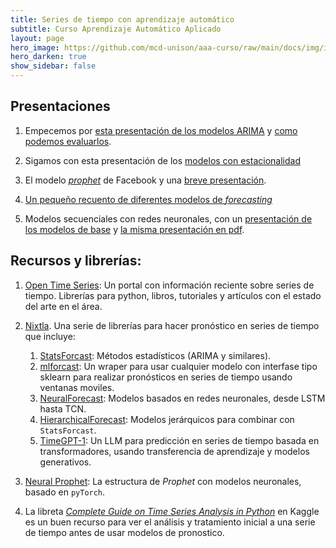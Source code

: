 ```yaml
---
title: Series de tiempo con aprendizaje automático
subtitle: Curso Aprendizaje Automático Aplicado
layout: page
hero_image: https://github.com/mcd-unison/aaa-curso/raw/main/docs/img/intro-banner.jpeg
hero_darken: true
show_sidebar: false
---
```


## Presentaciones 

1. Empecemos por [esta presentación de los modelos ARIMA](https://github.com/mcd-unison/aaa-curso/raw/main/slides/ARIMA-slides.pdf) y [como podemos evaluarlos](https://github.com/mcd-unison/aaa-curso/raw/main/slides/eval-ARIMA-slides.pdf).

2. Sigamos con esta presentación de los [modelos con estacionalidad](https://github.com/mcd-unison/aaa-curso/raw/main/slides/SARIMA-slides.pdf)

3. El modelo [*prophet*](https://facebook.github.io/prophet/) de Facebook y una [breve presentación](https://github.com/mcd-unison/aaa-curso/raw/main/slides/prophet.pdf).

4. [Un pequeño recuento de diferentes modelos de *forecasting*](https://github.com/mcd-unison/aaa-curso/raw/main/slides/forecasting-methods.pdf)

4. Modelos secuenciales con redes neuronales, con un [presentación de los modelos de base](https://github.com/mcd-unison/aaa-curso/raw/main/slides/RNN-slides.pptx) y [la misma presentación en pdf](https://github.com/mcd-unison/aaa-curso/raw/main/slides/RNN-slides.pdf).

## Recursos y librerías:

1. [Open Time Series](https://opentimeseries.com): Un portal con información reciente sobre series de tiempo. Librerías para python, libros, tutoriales y artículos con el estado del arte en el área.
   
2. [Nixtla](https://nixtlaverse.nixtla.io). Una serie de librerías para hacer pronóstico en series de tiempo que incluye:
   1. [StatsForcast](https://github.com/Nixtla/statsforecast): Métodos estadísticos (ARIMA y similares).
   2. [mlforcast](https://github.com/Nixtla/mlforecast): Un wraper para usar cualquier modelo con interfase tipo sklearn para realizar pronósticos en series de tiempo usando ventanas moviles.
   3. [NeuralForecast](https://github.com/Nixtla/neuralforecast): Modelos basados en redes neuronales, desde LSTM hasta TCN. 
   4. [HierarchicalForecast](https://github.com/Nixtla/hierarchicalforecast): Modelos jerárquicos para combinar con `StatsForcast`.
   5. [TimeGPT-1](https://docs.nixtla.io): Un LLM para predicción en series de tiempo basada en transformadores, usando transferencia de aprendizaje y modelos generativos.
   
3. [Neural Prophet](https://neuralprophet.com): La estructura de *Prophet* con modelos neuronales, basado en `pyTorch`.

4. La libreta [*Complete Guide on Time Series Analysis in Python*](https://www.kaggle.com/code/prashant111/complete-guide-on-time-series-analysis-in-python) en Kaggle es un buen recurso para ver el análisis y tratamiento inicial a una serie de tiempo antes de usar modelos de pronostico.
